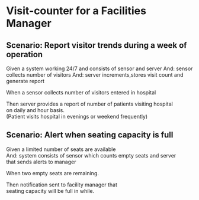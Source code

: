 # Visit-counter for a Facilities Manager

## Scenario: Report visitor trends during a week of operation

Given a system working 24/7 and consists of sensor and server
And: sensor collects number of visitors
And: server increments,stores visit count and generate report

When a sensor collects number of visitors entered in hospital

Then server provides a report of number of patients visiting hospital\
on daily and hour basis.\
(Patient visits hospital in evenings or weekend frequently)

## Scenario: Alert when seating capacity is full

Given a limited number of seats are available\
And: system consists of sensor which counts empty seats and server\
that sends alerts to manager

When two empty seats are remaining.

Then notification sent to facility manager that\
seating capacity will be full in while.

